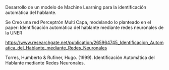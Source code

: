 Desarrollo de un modelo de Machine Learning para la identificación automática del hablante.

Se Creó una red Perceptrón Multi Capa, modelando lo planteado en el paper: Identificación automática del hablante mediante redes neuronales de la UNER

https://www.researchgate.net/publication/265964745_Identificacion_Automatica_del_Hablante_mediante_Redes_Neuronales

Torres, Humberto & Rufiner, Hugo. (1999). Identificación Automática del Hablante mediante Redes Neuronales. 
